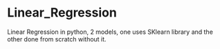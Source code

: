 # Linear_Regression
Linear Regression in python, 2 models, one uses SKlearn library and the other done from scratch without it.
